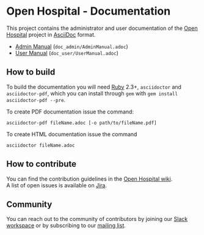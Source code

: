 # Open Hospital - Documentation

This project contains the administrator and user documentation of the [Open Hospital][openhospital] project in [AsciiDoc][asciidoc] format.

- [Admin Manual][adminmanual] (`doc_admin/AdminManual.adoc`)
- [User Manual][usermanual] (`doc_user/UserManual.adoc`)

## How to build

To build the documentation you will need [Ruby][ruby] 2.3+, `asciidoctor` and `asciidoctor-pdf`, which you can install through `gem` with `gem install asciidoctor-pdf --pre`.  

To create PDF documentation issue the command:

    asciidoctor-pdf fileName.adoc [-o path/to/fileName.pdf]
    
To create HTML documentation issue the command

    asciidoctor fileName.adoc

## How to contribute

You can find the contribution guidelines in the [Open Hospital wiki][contribution-guide].  
A list of open issues is available on [Jira][jira].

## Community

You can reach out to the community of contributors by joining 
our [Slack workspace][slack] or by subscribing to our [mailing list][ml].

 [openhospital]: https://www.open-hospital.org/
 [adminmanual]: https://github.com/informatici/openhospital-doc/blob/develop/doc_admin/AdminManual.adoc
 [usermanual]: https://github.com/informatici/openhospital-doc/tree/develop/doc_user
 [contribution-guide]: https://openhospital.atlassian.net/wiki/display/OH/Contribution+Guidelines
 [jira]: https://openhospital.atlassian.net/jira/software/c/projects/OP/issues/
 [asciidoc]: https://asciidoc.org/
 [ruby]: https://www.ruby-lang.org/en/
 [slack]: https://join.slack.com/t/openhospitalworkspace/shared_invite/enQtOTc1Nzc0MzE2NjQ0LWIyMzRlZTU5NmNlMjE2MDcwM2FhMjRkNmM4YzI0MTAzYTA0YTI3NjZiOTVhMDZlNWUwNWEzMjE5ZDgzNWQ1YzE
 [ml]: https://sourceforge.net/projects/openhospital/lists/openhospital-devel
